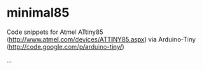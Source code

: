 minimal85
=========

Code snippets for Atmel ATtiny85 (http://www.atmel.com/devices/ATTINY85.aspx) via Arduino-Tiny (http://code.google.com/p/arduino-tiny/)

...
